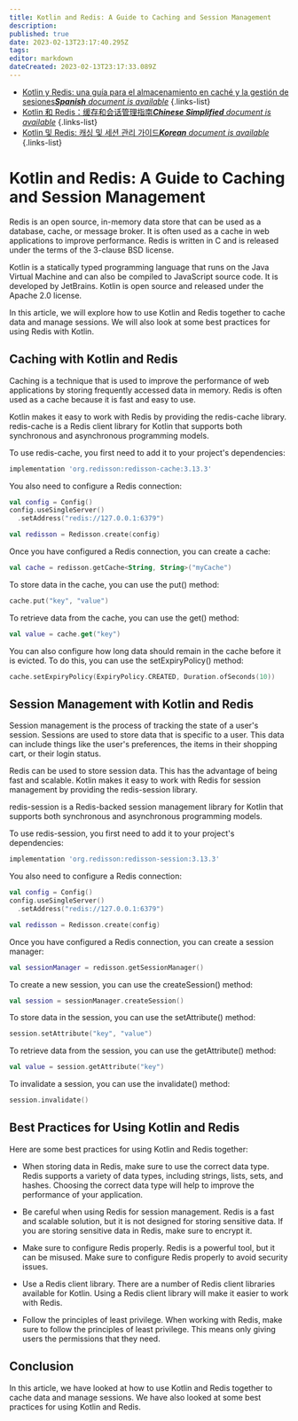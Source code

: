 ```yaml
---
title: Kotlin and Redis: A Guide to Caching and Session Management
description: 
published: true
date: 2023-02-13T23:17:40.295Z
tags: 
editor: markdown
dateCreated: 2023-02-13T23:17:33.089Z
---
```


- [Kotlin y Redis: una guía para el almacenamiento en caché y la gestión de sesiones***Spanish** document is available*](/es/Knowledge-base/Kotlin/kotlin-and-redis-a-guide-to-caching-and-session-management)
{.links-list}
- [Kotlin 和 Redis：缓存和会话管理指南***Chinese Simplified** document is available*](/zh/Knowledge-base/Kotlin/kotlin-and-redis-a-guide-to-caching-and-session-management)
{.links-list}
- [Kotlin 및 Redis: 캐싱 및 세션 관리 가이드***Korean** document is available*](/ko/Knowledge-base/Kotlin/kotlin-and-redis-a-guide-to-caching-and-session-management)
{.links-list}


# Kotlin and Redis: A Guide to Caching and Session Management

Redis is an open source, in-memory data store that can be used as a database, cache, or message broker. It is often used as a cache in web applications to improve performance. Redis is written in C and is released under the terms of the 3-clause BSD license.

Kotlin is a statically typed programming language that runs on the Java Virtual Machine and can also be compiled to JavaScript source code. It is developed by JetBrains. Kotlin is open source and released under the Apache 2.0 license.

In this article, we will explore how to use Kotlin and Redis together to cache data and manage sessions. We will also look at some best practices for using Redis with Kotlin.

## Caching with Kotlin and Redis

Caching is a technique that is used to improve the performance of web applications by storing frequently accessed data in memory. Redis is often used as a cache because it is fast and easy to use.

Kotlin makes it easy to work with Redis by providing the redis-cache library. redis-cache is a Redis client library for Kotlin that supports both synchronous and asynchronous programming models.

To use redis-cache, you first need to add it to your project's dependencies:

```groovy
implementation 'org.redisson:redisson-cache:3.13.3'
```

You also need to configure a Redis connection:

```kotlin
val config = Config()
config.useSingleServer()
  .setAddress("redis://127.0.0.1:6379")

val redisson = Redisson.create(config)
```

Once you have configured a Redis connection, you can create a cache:

```kotlin
val cache = redisson.getCache<String, String>("myCache")
```

To store data in the cache, you can use the put() method:

```kotlin
cache.put("key", "value")
```

To retrieve data from the cache, you can use the get() method:

```kotlin
val value = cache.get("key")
```

You can also configure how long data should remain in the cache before it is evicted. To do this, you can use the setExpiryPolicy() method:

```kotlin
cache.setExpiryPolicy(ExpiryPolicy.CREATED, Duration.ofSeconds(10))
```

## Session Management with Kotlin and Redis

Session management is the process of tracking the state of a user's session. Sessions are used to store data that is specific to a user. This data can include things like the user's preferences, the items in their shopping cart, or their login status.

Redis can be used to store session data. This has the advantage of being fast and scalable. Kotlin makes it easy to work with Redis for session management by providing the redis-session library.

redis-session is a Redis-backed session management library for Kotlin that supports both synchronous and asynchronous programming models.

To use redis-session, you first need to add it to your project's dependencies:

```groovy
implementation 'org.redisson:redisson-session:3.13.3'
```

You also need to configure a Redis connection:

```kotlin
val config = Config()
config.useSingleServer()
  .setAddress("redis://127.0.0.1:6379")

val redisson = Redisson.create(config)
```

Once you have configured a Redis connection, you can create a session manager:

```kotlin
val sessionManager = redisson.getSessionManager()
```

To create a new session, you can use the createSession() method:

```kotlin
val session = sessionManager.createSession()
```

To store data in the session, you can use the setAttribute() method:

```kotlin
session.setAttribute("key", "value")
```

To retrieve data from the session, you can use the getAttribute() method:

```kotlin
val value = session.getAttribute("key")
```

To invalidate a session, you can use the invalidate() method:

```kotlin
session.invalidate()
```

## Best Practices for Using Kotlin and Redis

Here are some best practices for using Kotlin and Redis together:

- When storing data in Redis, make sure to use the correct data type. Redis supports a variety of data types, including strings, lists, sets, and hashes. Choosing the correct data type will help to improve the performance of your application.

- Be careful when using Redis for session management. Redis is a fast and scalable solution, but it is not designed for storing sensitive data. If you are storing sensitive data in Redis, make sure to encrypt it.

- Make sure to configure Redis properly. Redis is a powerful tool, but it can be misused. Make sure to configure Redis properly to avoid security issues.

- Use a Redis client library. There are a number of Redis client libraries available for Kotlin. Using a Redis client library will make it easier to work with Redis.

- Follow the principles of least privilege. When working with Redis, make sure to follow the principles of least privilege. This means only giving users the permissions that they need.

## Conclusion

In this article, we have looked at how to use Kotlin and Redis together to cache data and manage sessions. We have also looked at some best practices for using Kotlin and Redis.